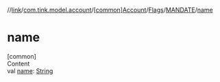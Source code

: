 //[link](../../../../index.md)/[com.tink.model.account](../../../index.md)/[[common]Account](../../index.md)/[Flags](../index.md)/[MANDATE](index.md)/[name](name.md)



# name  
[common]  
Content  
val [name](name.md): [String](https://kotlinlang.org/api/latest/jvm/stdlib/kotlin/-string/index.html)  



